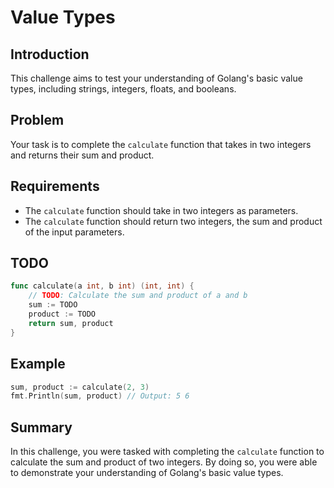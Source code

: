 # Value Types

## Introduction

This challenge aims to test your understanding of Golang's basic value types, including strings, integers, floats, and booleans.

## Problem

Your task is to complete the `calculate` function that takes in two integers and returns their sum and product.

## Requirements

- The `calculate` function should take in two integers as parameters.
- The `calculate` function should return two integers, the sum and product of the input parameters.

## TODO

```go
func calculate(a int, b int) (int, int) {
	// TODO: Calculate the sum and product of a and b
	sum := TODO
	product := TODO
	return sum, product
}
```

## Example

```go
sum, product := calculate(2, 3)
fmt.Println(sum, product) // Output: 5 6
```

## Summary

In this challenge, you were tasked with completing the `calculate` function to calculate the sum and product of two integers. By doing so, you were able to demonstrate your understanding of Golang's basic value types.
